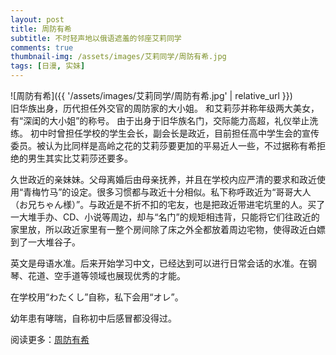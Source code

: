 ```yaml
---
layout: post
title: 周防有希
subtitle: 不时轻声地以俄语遮羞的邻座艾莉同学
comments: true
thumbnail-img: /assets/images/艾莉同学/周防有希.jpg
tags: [日漫, 实妹]
---
```

<link rel="stylesheet" href="/assets/css/styles.css">
<div class="img-limit" markdown="1">
![周防有希]({{ '/assets/images/艾莉同学/周防有希.jpg' | relative_url }})
</div>
旧华族出身，历代担任外交官的周防家的大小姐。
和艾莉莎并称年级两大美女，有“深闺的大小姐”的称号。
由于出身于旧华族名门，交际能力高超，礼仪举止洗练。
初中时曾担任学校的学生会长，副会长是政近，目前担任高中学生会的宣传委员。被认为比同样是高岭之花的艾莉莎要更加的平易近人一些，不过据称有希拒绝的男生其实比艾莉莎还要多。

久世政近的亲妹妹。父母离婚后由母亲抚养，并且在学校内应严清的要求和政近使用“青梅竹马”的设定。很多习惯都与政近十分相似。私下称呼政近为“哥哥大人（お兄ちゃん様）”。与政近是不折不扣的宅友，也是把政近带进宅坑里的人。买了一大堆手办、CD、小说等周边，却与“名门”的规矩相违背，只能将它们往政近的家里放，所以政近家里有一整个房间除了床之外全都放着周边宅物，使得政近白嫖到了一大堆谷子。

英文是母语水准。后来开始学习中文，已经达到可以进行日常会话的水准。在钢琴、花道、空手道等领域也展现优秀的才能。

在学校用“わたくし”自称，私下会用“オレ”。

幼年患有哮喘，自称初中后感冒都没得过。

阅读更多：[周防有希](https://mzh.moegirl.org.cn/%E5%91%A8%E9%98%B2%E6%9C%89%E5%B8%8C)